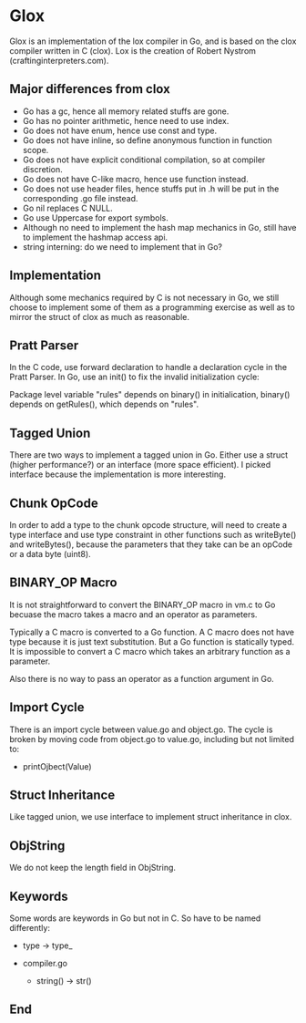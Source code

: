 # Glox

Glox is an implementation of the lox compiler in Go, and is based on the clox compiler written in C (clox).  Lox is the creation of Robert Nystrom (craftinginterpreters.com).

## Major differences from clox
  - Go has a gc, hence all memory related stuffs are gone.
  - Go has no pointer arithmetic, hence need to use index.
  - Go does not have enum, hence use const and type.
  - Go does not have inline, so define anonymous function in function scope.
  - Go does not have explicit conditional compilation, so at compiler discretion.
  - Go does not have C-like macro, hence use function instead.
  - Go does not use header files, hence stuffs put in .h will be put in the corresponding .go file instead.
  - Go nil replaces C NULL.
  - Go use Uppercase for export symbols.
  - Although no need to implement the hash map mechanics in Go, still have to implement the hashmap access api.
  - string interning: do we need to implement that in Go?

## Implementation

Although some mechanics required by C is not necessary in Go, we still choose to implement some of them as a programming exercise as well as to mirror the struct of clox as much as reasonable.

## Pratt Parser

In the C code, use forward declaration to handle a declaration cycle in the Pratt Parser.  In Go, use an init() to fix the invalid initialization cycle:

Package level variable "rules" depends on binary() in initialication, binary() depends on getRules(), which depends on "rules".

## Tagged Union

There are two ways to implement a tagged union in Go.  Either use a struct (higher performance?) or an interface (more space efficient).  I picked interface because the implementation is more interesting.

## Chunk OpCode

In order to add a type to the chunk opcode structure, will need to create a type interface and use type constraint in other functions such as writeByte() and writeBytes(), because the parameters that they take can be an opCode or a data byte (uint8).

## BINARY_OP Macro

It is not straightforward to convert the BINARY_OP macro in vm.c to Go becuase the macro takes a macro and an operator as parameters.  

Typically a C macro is converted to a Go function.  A C macro does not have type because it is just text substitution.  But a Go function is statically typed.  It is impossible to convert a C macro which takes an arbitrary function as a parameter.

Also there is no way to pass an operator as a function argument in Go.

## Import Cycle

There is an import cycle between value.go and object.go.  The cycle is broken by moving code from object.go to value.go, including but not limited to:

  - printOjbect(Value)

## Struct Inheritance

Like tagged union, we use interface to implement struct inheritance in clox.

## ObjString

We do not keep the length field in ObjString.

## Keywords

Some words are keywords in Go but not in C.  So have to be named differently:

  - type -> type_

  - compiler.go
    - string() -> str()

## End
